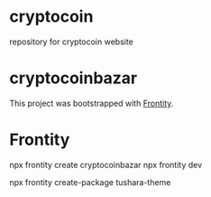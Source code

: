 # cryptocoin
repository for cryptocoin website

# cryptocoinbazar

This project was bootstrapped with [Frontity](https://frontity.org/).

# Frontity

npx frontity create cryptocoinbazar
npx frontity dev

npx frontity create-package tushara-theme
